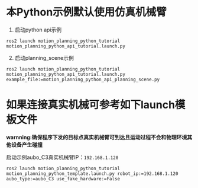 # 本Python示例默认使用仿真机械臂

1. 启动python api示例
```
ros2 launch motion_planning_python_tutorial motion_planning_python_api_tutorial.launch.py
```
2. 启动planning_scene示例
```
ros2 launch motion_planning_python_tutorial motion_planning_python_api_tutorial.launch.py example_file:=motion_planning_python_api_planning_scene.py
```
# 如果连接真实机械可参考如下launch模板文件

**warnning:确保程序下发的目标点真实机械臂可到达且运动过程不会和物理环境其他设备产生碰撞**

启动示例aubo_C3真实机械臂IP：`192.168.1.120`
```shell
ros2 launch motion_planning_python_tutorial motion_planning_python_template.launch.py robot_ip:=192.168.1.120 aubo_type:=aubo_C3 use_fake_hardware:=False
```





